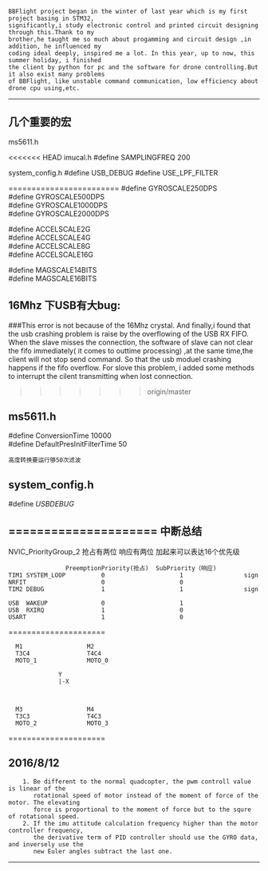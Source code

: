 
    BBFlight project began in the winter of last year which is my first project basing in STM32, 
    significantly,i study electronic control and printed circuit designing through this.Thank to my 
    brother,he taught me so much about progamming and circuit design ,in addition, he influenced my 
    coding ideal deeply, inspired me a lot. In this year, up to now, this summer holiday, i finished 
    the client by python for pc and the software for drone controlling.But it also exist many problems 
    of BBFlight, like unstable command communication, low efficiency about drone cpu using,etc.

************************

几个重要的宏 
------------------------
ms5611.h

<<<<<<< HEAD
imucal.h
#define SAMPLINGFREQ 200

system_config.h
#define USB_DEBUG
#define USE_LPF_FILTER

========================
\#define GYROSCALE250DPS<br>
\#define GYROSCALE500DPS<br>
\#define GYROSCALE1000DPS<br>
\#define GYROSCALE2000DPS<br>

\#define ACCELSCALE2G<br>
\#define ACCELSCALE4G<br>
\#define ACCELSCALE8G<br>
\#define ACCELSCALE16G<br>

\#define MAGSCALE14BITS<br>
\#define MAGSCALE16BITS<br>


16Mhz 下USB有大bug:
-----------------------
###This error is not because of the 16Mhz crystal.
    And finally,i found that the usb crashing problem is raise by the overflowing of the USB RX FIFO.
    When the slave misses the connection, the software of slave can not clear the fifo immediately(
    it comes to outtime processing) ,at the same time,the client will not stop send command.
    So that the usb moduel crashing happens if the fifo overflow.
    For slove this problem, i added some methods to interrupt the cilent transmitting when lost connection.
>>>>>>> origin/master


ms5611.h
----------------------
\#define ConversionTime 10000<br>
\#define DefaultPresInitFilterTime 50<br>

`高度转换要运行够50次滤波`


system_config.h
---------------------
\#define _USBDEBUG_<br>


=====================
中断总结
---------------------
NVIC_PriorityGroup_2
抢占有两位 响应有两位 加起来可以表达16个优先级

                    PreemptionPriority(抢占)  SubPriority（响应)
    TIM1 SYSTEM_LOOP          0                     1                 sign
    NRFIT                     0	                    0
    TIM2 DEBUG                1                     1                 sign

    USB  WAKEUP               0                     1
    USB  RXIRQ    	          1                     0
    USART                     1	                    0

=====================

      M1                  M2
      T3C4                T4C4
      MOTO_1              MOTO_0

                  Y
                  |-X



      M3                  M4
      T3C3                T4C3
      MOTO_2              MOTO_3

=====================

2016/8/12
---------------------
        1. Be different to the normal quadcopter, the pwm controll value is linear of the 
           rotational speed of motor instead of the moment of force of the motor. The elevating
           force is proportional to the moment of force but to the squre of rotational speed.
        2. If the imu attitude calculation frequency higher than the motor controller frequency,
           the derivative term of PID controller should use the GYRO data, and inversely use the
           new Euler angles subtract the last one.

*********************


